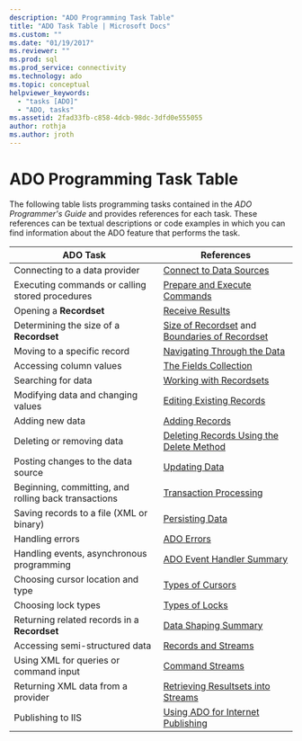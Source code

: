 ```yaml
---
description: "ADO Programming Task Table"
title: "ADO Task Table | Microsoft Docs"
ms.custom: ""
ms.date: "01/19/2017"
ms.reviewer: ""
ms.prod: sql
ms.prod_service: connectivity
ms.technology: ado
ms.topic: conceptual
helpviewer_keywords:
  - "tasks [ADO]"
  - "ADO, tasks"
ms.assetid: 2fad33fb-c858-4dcb-98dc-3dfd0e555055
author: rothja
ms.author: jroth
---
```

# ADO Programming Task Table
The following table lists programming tasks contained in the *ADO Programmer's Guide* and provides references for each task. These references can be textual descriptions or code examples in which you can find information about the ADO feature that performs the task.

|ADO Task|References|
|--------------|----------------|
|Connecting to a data provider|[Connect to Data Sources](./data/connecting-to-data-sources.md)|
|Executing commands or calling stored procedures|[Prepare and Execute Commands](./data/preparing-and-executing-commands.md)|
|Opening a **Recordset**|[Receive Results](./data/receiving-results.md)|
|Determining the size of a **Recordset**|[Size of Recordset](./data/current-record-and-size-of-recordset.md) and [Boundaries of Recordset](./data/boundaries-of-a-recordset.md)|
|Moving to a specific record|[Navigating Through the Data](./data/navigating-through-data.md)|
|Accessing column values|[The Fields Collection](./data/the-fields-collection.md)|
|Searching for data|[Working with Recordsets](./data/working-with-recordsets.md)|
|Modifying data and changing values|[Editing Existing Records](./data/editing-existing-records.md)|
|Adding new data|[Adding Records](./data/adding-records.md)|
|Deleting or removing data|[Deleting Records Using the Delete Method](./data/deleting-records-using-the-delete-method.md)|
|Posting changes to the data source|[Updating Data](./data/updating-data.md)|
|Beginning, committing, and rolling back transactions|[Transaction Processing](./data/transaction-processing.md)|
|Saving records to a file (XML or binary)|[Persisting Data](./data/persisting-data.md)|
|Handling errors|[ADO Errors](./data/ado-errors.md)|
|Handling events, asynchronous programming|[ADO Event Handler Summary](./data/ado-event-handler-summary.md)|
|Choosing cursor location and type|[Types of Cursors](./data/types-of-cursors-ado.md)|
|Choosing lock types|[Types of Locks](./data/types-of-locks.md)|
|Returning related records in a **Recordset**|[Data Shaping Summary](./data/data-shaping-overview.md)|
|Accessing semi-structured data|[Records and Streams](./data/records-and-streams.md)|
|Using XML for queries or command input|[Command Streams](./data/command-streams.md)|
|Returning XML data from a provider|[Retrieving Resultsets into Streams](./data/retrieving-resultsets-into-streams.md)|
|Publishing to IIS|[Using ADO for Internet Publishing](./data/using-ado-for-internet-publishing.md)|